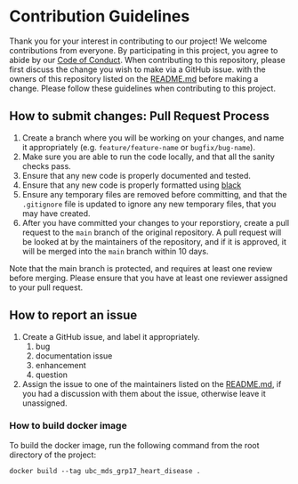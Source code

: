 # Contribution Guidelines

Thank you for your interest in contributing to our project! We welcome contributions from everyone. By participating in this project, you agree to abide by our [Code of Conduct](CODE_OF_CONDUCT.md).
When contributing to this repository, please first discuss the change you wish to make via a GitHub issue.
with the owners of this repository listed on the [README.md](README.md) before making a change.
Please follow these guidelines when contributing to this project.


## How to submit changes: Pull Request Process
1. Create a branch where you will be working on your changes, and name it appropriately (e.g. `feature/feature-name` or `bugfix/bug-name`).
2. Make sure you are able to run the code locally, and that all the sanity checks pass.
3. Ensure that any new code is properly documented and tested.
4. Ensure that any new code is properly formatted using [black](https://github.com/psf/black)
5. Ensure any temporary files are removed before committing, and that the `.gitignore` file is updated to ignore any new temporary files, that you may have created.
6. After you have committed your changes to your reporstiory, create a pull request to the `main` branch of the original repository. A pull request will be looked at by the maintainers of the repository, and if it is approved, it will be merged into the `main` branch within 10 days.
   
Note that the main branch is protected, and requires at least one review before merging. Please ensure that you have at least one reviewer assigned to your pull request.

## How to report an issue
1. Create a GitHub issue, and label it appropriately.
   1. bug
   2. documentation issue
   3. enhancement
   4. question
2. Assign the issue to one of the maintainers listed on the [README.md](README.md), if you had a discussion with them about the issue, otherwise leave it unassigned.

### How to build docker image

To build the docker image, run the following command from the root directory of the project:
``` 
docker build --tag ubc_mds_grp17_heart_disease .
```
